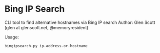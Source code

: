 # Bing IP Search

CLI tool to find alternative hostnames via Bing IP search
Author: Glen Scott (glen at glenscott.net, @memoryresident)

Usage:

```
bingipsearch.py ip.address.or.hostname

```